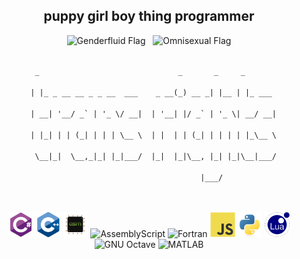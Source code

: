 <div align="center">

  <h2>puppy girl boy thing programmer</h2>

  <p>
    <img src="https://upload.wikimedia.org/wikipedia/commons/thumb/b/b8/Genderfluidity_Pride-Flag.svg/2560px-Genderfluidity_Pride-Flag.svg.png" alt="Genderfluid Flag" width="40" height="25" />
    &nbsp;
    <img src="https://upload.wikimedia.org/wikipedia/commons/0/0b/Omnisexuality_flag.svg" alt="Omnisexual Flag" width="40" height="25" />
  </p>

  <div align="center">
  <code>
    _                               _       _     _        <br />
   | |_ _ __ __ _ _ __  ___    _ __(_) __ _| |__ | |_ ___  <br />
   | __| '__/ _` | '_ \/ __|  | '__| |/ _` | '_ \| __/ __| <br />
   | |_| | | (_| | | | \__ \  | |  | | (_| | | | | |_\__ \ <br />
    \__|_|  \__,_|_| |_|___/  |_|  |_|\__, |_| |_|\__|___/ <br />
                                         |___/             <br />
  </code>
</div>

  <p>
    <img src="https://raw.githubusercontent.com/devicons/devicon/master/icons/csharp/csharp-original.svg" alt="C#" width="40" />
    <img src="https://raw.githubusercontent.com/devicons/devicon/master/icons/cplusplus/cplusplus-original.svg" alt="C++" width="40" />
    <img src="https://raw.githubusercontent.com/github/explore/e495457f5ff28c343f9e422f8e3cf80fd3e80890/topics/assembly/assembly.png" alt="Assembly" width="40" />
    <img src="https://upload.wikimedia.org/wikipedia/commons/0/00/AssemblyScript_logo_2020.svg" alt="AssemblyScript" width="40" />
    <img src="https://upload.wikimedia.org/wikipedia/commons/b/b8/Fortran_logo.svg" alt="Fortran" width="40" />
    <img src="https://raw.githubusercontent.com/devicons/devicon/master/icons/javascript/javascript-original.svg" alt="JavaScript" width="40" />
    <img src="https://raw.githubusercontent.com/devicons/devicon/master/icons/python/python-original.svg" alt="Python" width="40" />
    <img src="https://raw.githubusercontent.com/devicons/devicon/master/icons/lua/lua-original.svg" alt="Lua" width="40" />
    <img src="https://upload.wikimedia.org/wikipedia/commons/6/6a/Gnu-octave-logo.svg" alt="GNU Octave" width="40" />
    <img src="https://upload.wikimedia.org/wikipedia/commons/2/21/Matlab_Logo.png" alt="MATLAB" width="40" />
  </p>

</div>
